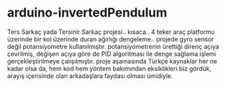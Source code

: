 # arduino-invertedPendulum
Ters Sarkaç yada Tersinir Sarkaç projesi.. kısaca.. 4 teker araç platformu üzerinde bir kol üzerinde duran ağırlığı dengeleme..
projede gyro sensor değil potansiyometre kullanılmıştır. potansiyometrenin ürettiği direnç açıya çevrilmiş,
değişen açıya göre de PID algoritması ile denge sağlama işlemi gerçekleştirilmeye çalışılmıştır.
proje aşamasında Türkçe kaynaklar her ne kadar olsa da, hem kod hem yöntem bakımından eksiklikleri biz gördük, arayış içerisinde olan arkadaşlara faydası olması ümidiyle.
